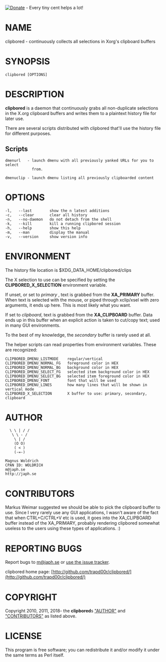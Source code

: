 [![Donate](https://img.shields.io/badge/Donate-PayPal-green.svg)](https://www.paypal.com/cgi-bin/webscr?cmd=_donations&business=65SFZJ25PSKG8&currency_code=SEK&source=url) - Every tiny cent helps a lot!

# NAME

clipbored - continuously collects all selections in Xorg's clipboard buffers

# SYNOPSIS

    clipbored [OPTIONS]

# DESCRIPTION

**clipbored** is a daemon that continuously grabs all non-duplicate selections
in the X.org clipboard buffers and writes them to a plaintext history file for
later use.

There are several scripts distributed with clipbored that'll use the history
file for different purposes.

## Scripts

    dmenurl   - launch dmenu with all previously yanked URLs for you to select
                from.

    dmenuclip - launch dmenu listing all previously clipboarded content

# OPTIONS

    -l,   --last        show the n latest additions
    -c,   --clear       clear all history
    -n,   --no-daemon   do not detach from the shell
    -k,   --kill        kill a running clipbored session
    -h,   --help        show this help
    -m,   --man         display the manual
    -v,   --version     show version info

# ENVIRONMENT

The history file location is $XDG\_DATA\_HOME/clipbored/clips

The X selection to use can be specified by setting the **CLIPBORED\_X\_SELECTION**
environment variable.

If unset, or set to _primary_ , text is grabbed from the **XA\_PRIMARY** buffer.
When text is selected with the mouse, or piped through xclip/xsel with zero
arguments, it ends up here. This is most likely what you want.

If set to _clipboard_, text is grabbed from the **XA\_CLIPBOARD** buffer. Data
ends up in this buffer when an explicit action is taken to cut/copy text; used
in many GUI environments.

To the best of my knowledge, the _secondary_ buffer is rarely used at all.

The helper scripts can read properties from environment variables.
These are recognized:

    CLIPBORED_DMENU_LISTMODE    regular/vertical
    CLIPBORED_DMENU_NORMAL_FG   foreground color in HEX
    CLIPBORED_DMENU_NORMAL_BG   background color in HEX
    CLIPBORED_DMENU_SELECT_FG   selected item background color in HEX
    CLIPBORED_DMENU_SELECT_BG   selected item foreground color in HEX
    CLIPBORED_DMENU_FONT        font that will be used
    CLIPBORED_DMENU_LINES       how many lines that will be shown in vertical mode
    CLIPBORED_X_SELECTION       X buffer to use: primary, secondary, clipboard

# AUTHOR

      \ \ | / /
       \ \ - /
        \ | /
        (O O)
        ( < )
        (-=-)

    Magnus Woldrich
    CPAN ID: WOLDRICH
    m@japh.se
    http://japh.se

# CONTRIBUTORS

Markus Weimar suggested we should be able to pick the clipboard buffer to use.
Since I very rarely use any GUI applications, I wasn't aware of the fact that
when CTRL+C/CTRL+V etc is used, it goes into the XA\_CLIPBOARD buffer instead of 
the XA\_PRIMARY, probably rendering clipbored somewhat useless to the users using
these types of applications. :)

# REPORTING BUGS

Report bugs to [m@japh.se](https://metacpan.org/pod/m@japh.se) or [use the issue tracker](http://github.com/trapd00r/clipbored/issues).

clipbored home page: [http://github.com/trapd00r/clipbored/](http://github.com/trapd00r/clipbored/)

# COPYRIGHT

Copyright 2010, 2011, 2018- the **clipbored**s ["AUTHOR"](#author) and ["CONTRIBUTORS"](#contributors) as listed
above.

# LICENSE

This program is free software; you can redistribute it and/or modify it under
the same terms as Perl itself.
